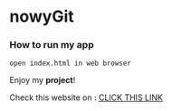# nowyGit 

### How to run my app
`open index.html in web browser`

Enjoy my **project**!

Check this website on : [CLICK THIS LINK](https://www.wp.pl)


